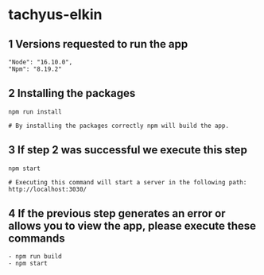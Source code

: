 # tachyus-elkin

## 1 Versions requested to run the app

    "Node": "16.10.0",
    "Npm": "8.19.2"

## 2 Installing the packages

    npm run install

    # By installing the packages correctly npm will build the app.

## 3 If step 2 was successful we execute this step

    npm start

    # Executing this command will start a server in the following path: http://localhost:3030/

## 4 If the previous step generates an error or allows you to view the app, please execute these commands

    - npm run build
    - npm start

